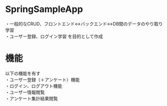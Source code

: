 # SpringSampleApp
・一般的なCRUD、フロントエンド↔︎バックエンド↔︎DB間のデータのやり取り学習<br>
・ユーザー登録、ログイン学習
を目的として作成

# 機能
以下の機能を有す<br>
・ユーザー登録（＋アンケート）機能<br>
・ログイン、ログアウト機能<br>
・ユーザー情報閲覧<br>
・アンケート集計結果閲覧<br>
